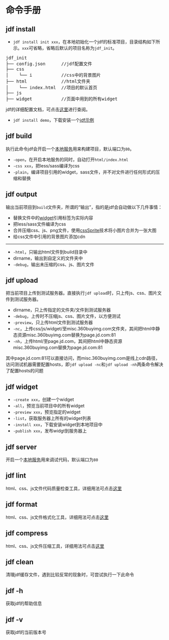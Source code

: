 # 命令手册

## jdf install
* `jdf install init xxx`，在本地初始化一个jdf的标准项目，目录结构如下所示。`xxx`可省略，省略后默认的项目名称为`jdf_init`。

<pre>
jdf_init
├── config.json      //jdf配置文件
├── css              
│    └── i           //css中的背景图片
├── html             //html文件夹
│    └── index.html  //项目的默认首页
├── js
├── widget           //页面中用到的所有widget
</pre>

jdf的详细配置文档，可点击[这里](a_tool_config.html)进行查阅。

* `jdf install demo`，下载安装一个[jdf示例](a_tool_example.html)

## jdf build
执行此命令jdf会开启一个[本地服务](a_tool_server.html)用来构建项目，默认端口为`80`。

* `-open`，在开启本地服务的同时，自动打开`html/index.html`
* `-css xxx`，把less/sass编译为css
* `-plain`，编译项目引用的widget，sass文件，并不对文件进行任何形式的压缩和替换

## jdf output

输出当前项目到`build`文件夹，所谓的“输出”，指的是jdf会自动做以下几件事情：

* 替换文件中的[widget](core_widget.html)引用标签为实际内容
* 把less/sass文件编译为css
* 合并压缩css、js、png文件，使用[cssSprite](a_tool_csssprite.html)技术将小图片合并为一张大图
* 给css文件中引用的背景图片添加cdn

---

* `-html`，只输出html文件到build目录中
* dirname，输出到自定义的文件夹中
* `-debug`，输出未压缩的css、js、图片文件

## jdf upload

把当前项目上传到测试服务器。直接执行`jdf upload`时，只上传js、css、图片文件到测试服务器。

* dirname，只上传指定的文件夹/文件到测试服务器
* `-debug`，上传时不压缩js、css、图片文件，以方便测试
* `-preview`，只上传html文件到测试服务器
* `-nc`，上传css/js/widget/至misc.360buyimg.com文件夹，其间把html中静态资源misc.360buyimg.com替换为page.jd.com:81
* `-nh`，上传html/至page.jd.com，其间把html中静态资源misc.360buyimg.com替换为page.jd.com:81

其中page.jd.com:81可以直接访问，而misc.360buyimg.com是线上cdn路径，访问测试机器需要配置hosts，即`jdf upload -nc`和`jdf upload -nh`两条命令解决了配置hosts的问题

## jdf widget

* `-create xxx`，创建一个widget
* `-all`，预览当前项目中的所有widget
* `-preview xxx`，预览指定的widget
* `-list`，获取服务器上所有的widget列表
* `-install xxx`，下载安装widget到本地项目中
* `-publish xxx`，发布widgt到服务器上

## jdf server

开启一个[本地服务](a_tool_server.html)用来调试代码，默认端口为`80`

## jdf lint

html、css、js文件代码质量检查工具，详细用法可点击[这里](a_tool_lint.html)

## jdf format

html、css、js文件格式化工具，详细用法可点击[这里](a_tool_format.html)

## jdf compress

html、css、js文件压缩工具，详细用法可点击[这里](a_tool_deploy.html)

## jdf clean

清理jdf缓存文件，遇到比较反常的现象时，可尝试执行一下此命令

## jdf -h

获取jdf的帮助信息

## jdf -v

获取jdf的当前版本号


